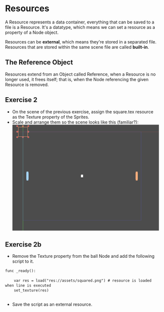 # Resources

A Resource represents a data container, everything that can be saved to a file is a Resource. It's a datatype, which means we can set a resource as a property of a Node object.

Resources can be **external**, which means they're stored in a separated file. Resources that are stored within the same scene file are called **built-in**.

## The Reference Object

Resources extend from an Object called Reference, when a Resource is no longer used, it frees itself; that is, when the Node referencing the given Resource is removed.

## Exercise 2

- On the scene of the previous exercise, assign the square.tex resource as the Texture property of the Sprites.
- Scale and arrange them so the scene looks like this (familiar?):
![pong scene](img/pong-scene.png)

## Exercise 2b 

- Remove the Texture property from the ball Node and add the following script to it.

```
func _ready():

	var res = load("res://assets/squared.png") # resource is loaded when line is executed
	set_texture(res) 
	
```

- Save the script as an external resource.
